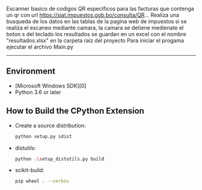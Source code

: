 Escanner basico de codigos QR especificos para las facturas que contenga un qr con url https://siat.impuestos.gob.bo/consulta/QR...
Realiza una busqueda de los datos en las tablas de la pagina web de impuestos 
si se realiza el escaneo  mediante camara, la camara se detiene medienate el  boton s del teclado
los resultados se guardan en un excel con el nombre "resultados.xlsx" en la carpeta raiz del proyecto
Para iniciar el progama ejecutar el archivo  Main.py


------------------------------------------------------------------

## Environment   
* [Microsoft Windows SDK][0]
* Python 3.6 or later

## How to Build the CPython Extension
- Create a source distribution:

    ```bash
    python setup.py sdist
    ```

- distutils:

    ```bash
    python .\setup_distutils.py build
    ```

- scikit-build:

    ```bash
    pip wheel . --verbos